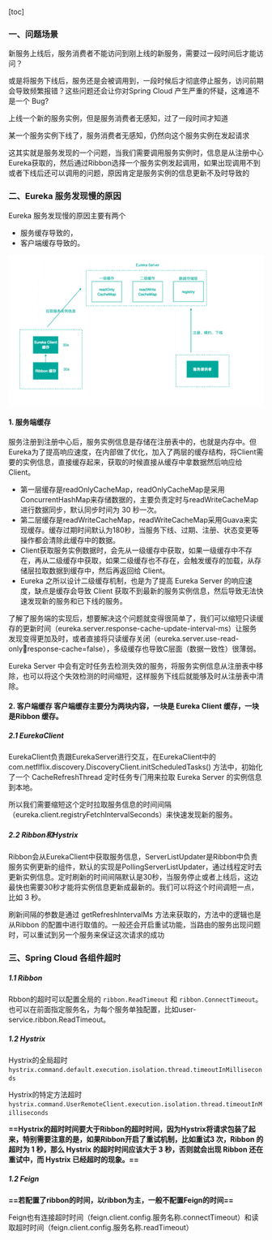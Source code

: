 [toc]



### 一、问题场景

新服务上线后，服务消费者不能访问到刚上线的新服务，需要过⼀段时间后才能访问？

或是将服务下线后，服务还是会被调⽤到，⼀段时候后才彻底停⽌服务，访问前期会导致频繁报错？这些问题还会让你对Spring Cloud 产⽣严重的怀疑，这难道不是⼀个 Bug?

上线⼀个新的服务实例，但是服务消费者⽆感知，过了⼀段时间才知道

某⼀个服务实例下线了，服务消费者⽆感知，仍然向这个服务实例在发起请求

这其实就是服务发现的⼀个问题，当我们需要调⽤服务实例时，信息是从注册中⼼Eureka获取的，然后通过Ribbon选择⼀个服务实例发起调⽤，如果出现调⽤不到或者下线后还可以调⽤的问题，原因肯定是服务实例的信息更新不及时导致的





### 二、Eureka 服务发现慢的原因

Eureka 服务发现慢的原因主要有两个

- 服务缓存导致的，
- 客户端缓存导致的。

![image-20210830012100937](images/image-20210830012100937.png)

#### 1. 服务端缓存

服务注册到注册中⼼后，服务实例信息是存储在注册表中的，也就是内存中。但Eureka为了提⾼响应速度，在内部做了优化，加⼊了两层的缓存结构，将Client需要的实例信息，直接缓存起来，获取的时候直接从缓存中拿数据然后响应给 Client。

- 第⼀层缓存是readOnlyCacheMap，readOnlyCacheMap是采⽤ConcurrentHashMap来存储数据的，主要负责定时与readWriteCacheMap进⾏数据同步，默认同步时间为 30 秒⼀次。
- 第⼆层缓存是readWriteCacheMap，readWriteCacheMap采⽤Guava来实现缓存。缓存过期时间默认为180秒，当服务下线、过期、注册、状态变更等操作都会清除此缓存中的数据。
- Client获取服务实例数据时，会先从⼀级缓存中获取，如果⼀级缓存中不存在，再从⼆级缓存中获取，如果⼆级缓存也不存在，会触发缓存的加载，从存储层拉取数据到缓存中，然后再返回给 Client。
- Eureka 之所以设计⼆级缓存机制，也是为了提⾼ Eureka Server 的响应速度，缺点是缓存会导致 Client 获取不到最新的服务实例信息，然后导致⽆法快速发现新的服务和已下线的服务。

了解了服务端的实现后，想要解决这个问题就变得很简单了，我们可以缩短只读缓存的更新时间（eureka.server.response-cache-update-interval-ms）让服务发现变得更加及时，或者直接将只读缓存关闭（eureka.server.use-read-onlyresponse-cache=false），多级缓存也导致C层⾯（数据⼀致性）很薄弱。

Eureka Server 中会有定时任务去检测失效的服务，将服务实例信息从注册表中移除，也可以将这个失效检测的时间缩短，这样服务下线后就能够及时从注册表中清除。



#### 2. 客户端缓存 客户端缓存主要分为两块内容，⼀块是 Eureka Client 缓存，⼀块是Ribbon 缓存。

##### 2.1 EurekaClient

EurekaClient负责跟EurekaServer进⾏交互，在EurekaClient中的com.netflflix.discovery.DiscoveryClient.initScheduledTasks() ⽅法中，初始化了⼀个 CacheRefreshThread 定时任务专⻔⽤来拉取 Eureka Server 的实例信息到本地。

所以我们需要缩短这个定时拉取服务信息的时间间隔（eureka.client.registryFetchIntervalSeconds）来快速发现新的服务。

##### 2.2 Ribbon和Hystrix

Ribbon会从EurekaClient中获取服务信息，ServerListUpdater是Ribbon中负责服务实例更新的组件，默认的实现是PollingServerListUpdater，通过线程定时去更新实例信息。定时刷新的时间间隔默认是30秒，当服务停⽌或者上线后，这边最快也需要30秒才能将实例信息更新成最新的。我们可以将这个时间调短⼀点，⽐如 3 秒。

刷新间隔的参数是通过 getRefreshIntervalMs ⽅法来获取的，⽅法中的逻辑也是从Ribbon 的配置中进⾏取值的。⼀般还会开启重试功能，当路由的服务出现问题时，可以重试到另⼀个服务来保证这次请求的成功





### 三、Spring Cloud 各组件超时

##### 1.1 Ribbon

Rbbon的超时可以配置全局的 `ribbon.ReadTimeout` 和 `ribbon.ConnectTimeout`。也可以在前⾯指定服务名，为每个服务单独配置，⽐如user-service.ribbon.ReadTimeout。



##### 1.2 Hystrix

Hystrix的全局超时 `hystrix.command.default.execution.isolation.thread.timeoutInMilliseconds`

Hystrix的特定方法超时`hystrix.command.UserRemoteClient.execution.isolation.thread.timeoutInMilliseconds`

**==Hystrix的超时时间要⼤于Ribbon的超时时间，因为Hystrix将请求包装了起来，特别需要注意的是，如果Ribbon开启了重试机制，⽐如重试3 次，Ribbon 的超时为 1 秒，那么 Hystrix 的超时时间应该⼤于 3 秒，否则就会出现 Ribbon 还在重试中，⽽ Hystrix 已经超时的现象。==**



##### 1.2 Feign

**==若配置了ribbon的时间，以ribbon为主，一般不配置Feign的时间==**

Feign也有连接超时时间（feign.client.config.服务名称.connectTimeout）和读取超时时间（feign.client.config.服务名称.readTimeout）